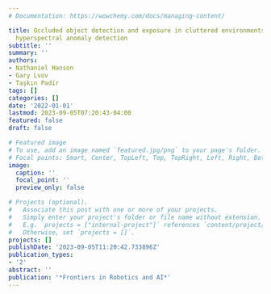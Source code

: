 ```yaml
---
# Documentation: https://wowchemy.com/docs/managing-content/

title: Occluded object detection and exposure in cluttered environments with automated
  hyperspectral anomaly detection
subtitle: ''
summary: ''
authors:
- Nathaniel Hanson
- Gary Lvov
- Taşkın Padir
tags: []
categories: []
date: '2022-01-01'
lastmod: 2023-09-05T07:20:43-04:00
featured: false
draft: false

# Featured image
# To use, add an image named `featured.jpg/png` to your page's folder.
# Focal points: Smart, Center, TopLeft, Top, TopRight, Left, Right, BottomLeft, Bottom, BottomRight.
image:
  caption: ''
  focal_point: ''
  preview_only: false

# Projects (optional).
#   Associate this post with one or more of your projects.
#   Simply enter your project's folder or file name without extension.
#   E.g. `projects = ["internal-project"]` references `content/project/deep-learning/index.md`.
#   Otherwise, set `projects = []`.
projects: []
publishDate: '2023-09-05T11:20:42.733896Z'
publication_types:
- '2'
abstract: ''
publication: '*Frontiers in Robotics and AI*'
---
```

